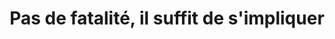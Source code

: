 ---
title: "Pas de fatalité, il suffit de s'impliquer"
target: salariés qui veulent changer des choses
description: "Et si on installait le dialogue sociale dans nos entreprises du numérique, sans violence ni animosité ? Quand on est salarié, on peut avoir l'impression que l'entreprise dans laquelle on travaille est un agglomérat complexe d'entités juridiques, administratives, de production, de contrôle… Parfois, certains se sentent frustrés de ne pas pouvoir changer les choses. Pourtant, de nombreuses implications sont possibles pour apporter à l'entreprise un peu d'humanité ou de justice sociale."
description_off: "Après plusieurs années en tant que délégué du personnel chez Clever Age, j'ai envie de témoigner sur l'importance que cette responsabilité peut revêtir. Symboliquement, dans ce qu'elle permet aux salariés d'avoir quelqu'un vers qui se tourner, mais aussi dans les faits, car personne n'est faillible et tout le monde a des biais d'interprétation qui ne peuvent se corriger que d'une seule façon : le dialogue."
---